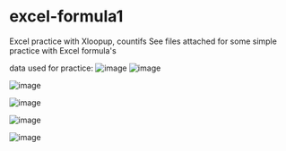 # excel-formula1
Excel practice with Xloopup, countifs
See files attached for some simple practice with Excel formula's

data used for practice: 
![image](https://github.com/Balbir-Lehto/excel-formula1/assets/153186301/b5ff27f3-3f66-4e51-82ac-21471f361f14)
![image](https://github.com/Balbir-Lehto/excel-formula1/assets/153186301/cea07e6b-f461-44c7-bac1-391cff33a010)

![image](https://github.com/Balbir-Lehto/excel-formula1/assets/153186301/70fcd2b9-2b1a-4192-80be-6db677ba7dc9)

![image](https://github.com/Balbir-Lehto/excel-formula1/assets/153186301/68b0b9de-3367-4cef-929d-254fd7df4969)

![image](https://github.com/Balbir-Lehto/excel-formula1/assets/153186301/d3a721a8-bbf5-4230-aeca-d8e19f562192)

![image](https://github.com/Balbir-Lehto/excel-formula1/assets/153186301/7fb5bcc3-7aa1-4f63-ad86-d9a801b32682)






